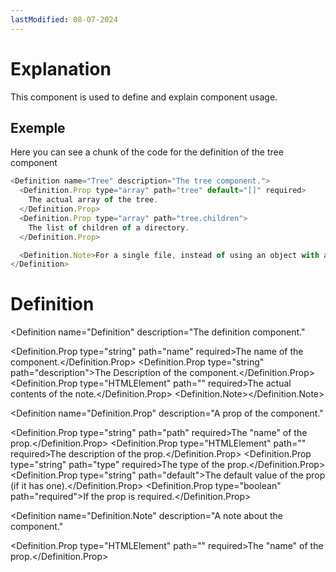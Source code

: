 ```yaml
---
lastModified: 08-07-2024
---
```


<script>
  import { Definition } from "$lib/components";
</script>

# Explanation

This component is used to define and explain component usage.

## Exemple

Here you can see a chunk of the code for the definition of the tree component

```js
<Definition name="Tree" description="The tree component.">
  <Definition.Prop type="array" path="tree" default="[]" required>
    The actual array of the tree.
  </Definition.Prop>
  <Definition.Prop type="array" path="tree.children">
    The list of children of a directory.
  </Definition.Prop>

  <Definition.Note>For a single file, instead of using an object with a name...</Definition.Note>
</Definition>
```

# Definition

<Definition
  name="Definition"
  description="The definition component."
>
  <Definition.Prop type="string" path="name" required>The name of the component.</Definition.Prop>
  <Definition.Prop type="string" path="description">The Description of the component.</Definition.Prop>
  <Definition.Prop type="HTMLElement" path="<slot>" required>The actual contents of the note.</Definition.Prop>
  <Definition.Note></Definition.Note>
</Definition>


<Definition
  name="Definition.Prop"
  description="A prop of the component."
>
  <Definition.Prop type="string" path="path" required>The "name" of the prop.</Definition.Prop>
  <Definition.Prop type="HTMLElement" path="<slot>" required>The description of the prop.</Definition.Prop>
  <Definition.Prop type="string" path="type" required>The type of the prop.</Definition.Prop>
  <Definition.Prop type="string" path="default">The default value of the prop (if it has one).</Definition.Prop>
<Definition.Prop type="boolean" path="required">If the prop is required.</Definition.Prop>
</Definition>


<Definition
  name="Definition.Note"
  description="A note about the component."
>
  <Definition.Prop type="HTMLElement" path="<slot>" required>The "name" of the prop.</Definition.Prop>
</Definition>
